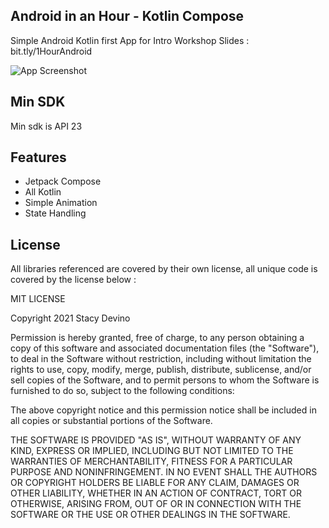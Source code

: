 ## Android in an Hour - Kotlin Compose

Simple Android Kotlin first App for Intro Workshop
Slides : bit.tly/1HourAndroid

![App Screenshot](https://raw.githubusercontent.com/childofthehorn/android_intro_compose/main/docs/example.gif "App Screenshot")

## Min SDK
Min sdk is API 23

## Features 
- Jetpack Compose
- All Kotlin
- Simple Animation
- State Handling

## License
All libraries referenced are covered by their own license, all unique code is covered by the license below :

MIT LICENSE

Copyright 2021 Stacy Devino

Permission is hereby granted, free of charge, to any person obtaining a copy of this software and associated documentation files (the "Software"), to deal in the Software without restriction, including without limitation the rights to use, copy, modify, merge, publish, distribute, sublicense, and/or sell copies of the Software, and to permit persons to whom the Software is furnished to do so, subject to the following conditions:

The above copyright notice and this permission notice shall be included in all copies or substantial portions of the Software.

THE SOFTWARE IS PROVIDED "AS IS", WITHOUT WARRANTY OF ANY KIND, EXPRESS OR IMPLIED, INCLUDING BUT NOT LIMITED TO THE WARRANTIES OF MERCHANTABILITY, FITNESS FOR A PARTICULAR PURPOSE AND NONINFRINGEMENT. IN NO EVENT SHALL THE AUTHORS OR COPYRIGHT HOLDERS BE LIABLE FOR ANY CLAIM, DAMAGES OR OTHER LIABILITY, WHETHER IN AN ACTION OF CONTRACT, TORT OR OTHERWISE, ARISING FROM, OUT OF OR IN CONNECTION WITH THE SOFTWARE OR THE USE OR OTHER DEALINGS IN THE SOFTWARE.
